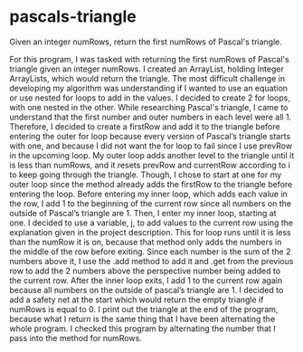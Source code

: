 # pascals-triangle
Given an integer numRows, return the first numRows of Pascal's triangle.

For this program, I was tasked with returning the first numRows of Pascal's triangle given an integer numRows. I created an ArrayList, holding Integer ArrayLists, which would return the triangle. The most difficult challenge in developing my algorithm was understanding if I wanted to use an equation or use nested for loops to add in the values. I decided to create 2 for loops, with one nested in the other. While researching Pascal's triangle, I came to understand that the first number and outer numbers in each level were all 1. Therefore, I decided to create a firstRow and add it to the triangle before entering the outer for loop because every version of Pascal’s triangle starts with one, and because I did not want the for loop to fail since I use prevRow in the upcoming loop. My outer loop adds another level to the triangle until it is less than numRows, and it resets prevRow and currentRow according to i to keep going through the triangle. Though, I chose to start at one for my outer loop since the method already adds the firstRow to the triangle before entering the loop. Before entering my inner loop, which adds each value in the row, I add 1 to the beginning of the current row since all numbers on the outside of Pascal’s triangle are 1. Then, I enter my inner loop, starting at one. I decided to use a variable, j, to add values to the current row using the explanation given in the project description. This for loop runs until it is less than the numRow it is on, because that method only adds the numbers in the middle of the row before exiting. Since each number is the sum of the 2 numbers above it, I use the .add method to add it and .get from the previous row to add the 2 numbers above the perspective number being added to the current row. After the inner loop exits, I add 1 to the current row again because all numbers on the outside of pascal’s triangle are 1. I decided to add a safety net at the start which would return the empty triangle if numRows is equal to 0. I print out the triangle at the end of the program, because what I return is the same thing that I have been alternating the whole program. I checked this program by alternating the number that I pass into the method for numRows.
